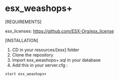 # esx_weashops+
[REQUIREMENTS]

esx_licenses: https://github.com/ESX-Org/esx_license

[INSTALLATION]

1) CD in your resources/[esx] folder
2) Clone the repository
3) Import esx_weashops+.sql in your database
4) Add this in your server.cfg :

```
start esx_weashops+
```
